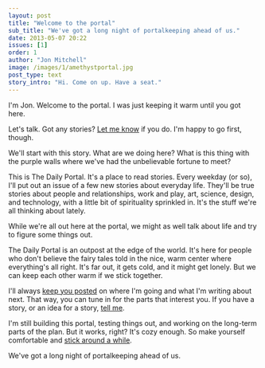 ```yaml
---
layout: post
title: "Welcome to the portal"
sub_title: "We've got a long night of portalkeeping ahead of us."
date: 2013-05-07 20:22
issues: [1]
order: 1
author: "Jon Mitchell"
image: /images/1/amethystportal.jpg 
post_type: text
story_intro: "Hi. Come on up. Have a seat."
---
```

I'm Jon. Welcome to the portal. I was just keeping it warm until you got here.

Let's talk. Got any stories? <a href="/about#contact">Let me know</a> if you do. I'm happy to go first, though.

We'll start with this story. What are we doing here? What is this thing with the purple walls where we've had the unbelievable fortune to meet?

This is The Daily Portal. It's a place to read stories. Every weekday (or so), I'll put out an issue of a few new stories about everyday life. They'll be true stories about people and relationships, work and play, art, science, design, and technology, with a little bit of spirituality sprinkled in. It's the stuff we're all thinking about lately.

While we're all out here at the portal, we might as well talk about life and try to figure some things out.

The Daily Portal is an outpost at the edge of the world. It's here for people who don't believe the fairy tales told in the nice, warm center where everything's all right. It's far out, it gets cold, and it might get lonely. But we can keep each other warm if we stick together.

I'll always [keep you posted](/season) on where I'm going and what I'm writing about next. That way, you can tune in for the parts that interest you. If you have a story, or an idea for a story, <a href="/about#contact">tell me</a>.

I'm still building this portal, testing things out, and working on the long-term parts of the plan. But it works, right? It's cozy enough. So make yourself comfortable and [stick around a while](/follow).

We've got a long night of portalkeeping ahead of us.